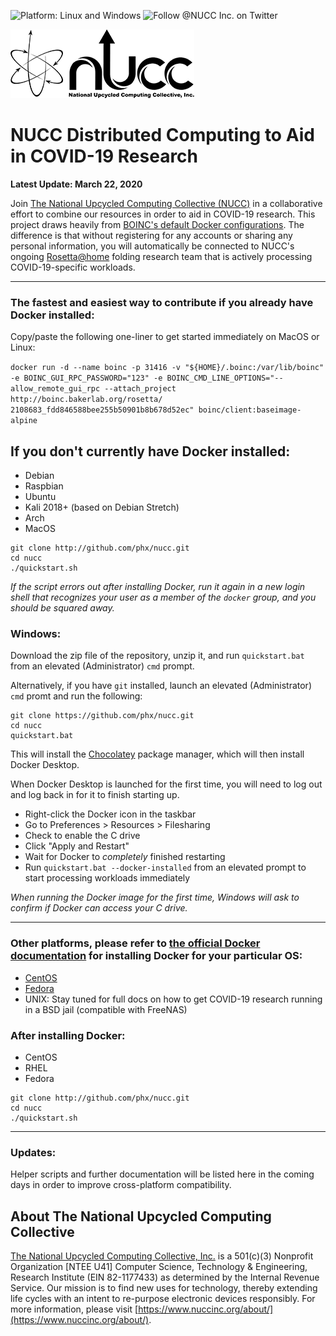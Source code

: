 ![Platform: Linux and Windows](https://img.shields.io/badge/platform-Linux,%20macOS,%20Windows-green)
![Follow @NUCC Inc. on Twitter](https://img.shields.io/twitter/follow/nucc_inc?label=follow&style=social)

![NUCC logo](./logo.png?raw=true)

# NUCC Distributed Computing to Aid in COVID-19 Research

**Latest Update: March 22, 2020**

Join [The National Upcycled Computing Collective (NUCC)](https://www.nuccinc.org/) in a collaborative effort to combine our resources in order to aid in COVID-19 research.
This project draws heavily from [BOINC's default Docker configurations](https://github.com/BOINC/boinc-client-docker).
The difference is that without registering for any accounts or sharing any personal information, you will automatically be connected to NUCC's ongoing [Rosetta@home](https://boinc.bakerlab.org/)
folding research team that is actively processing COVID-19-specific workloads.

---

### The fastest and easiest way to contribute if you already have Docker installed:

Copy/paste the following one-liner to get started immediately on MacOS or Linux:

`docker run -d --name boinc -p 31416 -v "${HOME}/.boinc:/var/lib/boinc" -e BOINC_GUI_RPC_PASSWORD="123" -e BOINC_CMD_LINE_OPTIONS="--allow_remote_gui_rpc --attach_project http://boinc.bakerlab.org/rosetta/ 2108683_fdd846588bee255b50901b8b678d52ec" boinc/client:baseimage-alpine`

## If you don't currently have Docker installed:

- Debian
- Raspbian
- Ubuntu
- Kali 2018+ (based on Debian Stretch)
- Arch
- MacOS

```
git clone http://github.com/phx/nucc.git
cd nucc
./quickstart.sh
```

*If the script errors out after installing Docker, run it again in a new login shell that recognizes your user as a member of the `docker` group, and you should be squared away.*

### Windows:

Download the zip file of the repository, unzip it, and run `quickstart.bat` from an elevated (Administrator) `cmd` prompt.

Alternatively, if you have `git` installed, launch an elevated (Administrator) `cmd` promt and run the following:

```
git clone https://github.com/phx/nucc.git
cd nucc
quickstart.bat
```

This will install the [Chocolatey](https://chocolatey.org/) package manager, which will then install Docker Desktop.

When Docker Desktop is launched for the first time, you will need to log out and log back in for it to finish starting up.

- Right-click the Docker icon in the taskbar
- Go to Preferences > Resources > Filesharing
- Check to enable the C drive
- Click "Apply and Restart"
- Wait for Docker to *completely* finished restarting
- Run `quickstart.bat --docker-installed` from an elevated prompt to start processing workloads immediately

*When running the Docker image for the first time, Windows will ask to confirm if Docker can access your C drive.*

---

### Other platforms, please refer to [the official Docker documentation](https://docs.docker.com/install/) for installing Docker for your particular OS:

- [CentOS](https://docs.docker.com/install/linux/docker-ce/centos/)
- [Fedora](https://docs.docker.com/install/linux/docker-ce/fedora/)
- UNIX: Stay tuned for full docs on how to get COVID-19 research running in a BSD jail (compatible with FreeNAS)

### After installing Docker:

- CentOS
- RHEL
- Fedora

```
git clone http://github.com/phx/nucc.git
cd nucc
./quickstart.sh
```

---

### Updates:

Helper scripts and further documentation will be listed here in the coming days in order to improve cross-platform compatibility.

## About The National Upcycled Computing Collective

[The National Upcycled Computing Collective, Inc.](http://nuccinc.org) is a 501(c)(3) Nonprofit Organization [NTEE U41] Computer Science, Technology & Engineering, Research Institute (EIN 82-1177433)
as determined by the Internal Revenue Service.  Our mission is to find new uses for technology, thereby extending life cycles with an intent to re-purpose electronic devices responsibly.  For more
information, please visit [https://www.nuccinc.org/about/](https://www.nuccinc.org/about/).
